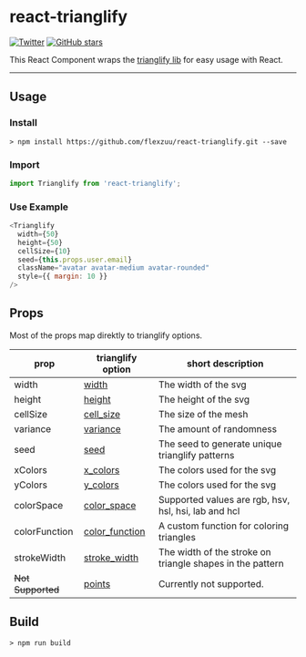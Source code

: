 # react-trianglify
[![Twitter](https://img.shields.io/twitter/url/https/github.com/flexzuu/react-trianglify.svg?style=social)](https://twitter.com/intent/tweet?text=Wow:&url=%5Bobject%20Object%5D)
[![GitHub stars](https://img.shields.io/github/stars/flexzuu/react-trianglify.svg)](https://github.com/flexzuu/react-trianglify/stargazers)

This React Component wraps the [trianglify lib](https://github.com/qrohlf/trianglify) for easy usage with React.

----------
## Usage
### Install
```
> npm install https://github.com/flexzuu/react-trianglify.git --save
```

### Import
``` javascript
import Trianglify from 'react-trianglify';
```
### Use Example
``` javascript
<Trianglify
  width={50}
  height={50}
  cellSize={10}
  seed={this.props.user.email}
  className="avatar avatar-medium avatar-rounded"
  style={{ margin: 10 }}
/>
```
## Props
Most of the props map direktly to trianglify options.

| prop          | trianglify option                                                     | short description                                         |
|---------------|-----------------------------------------------------------------------|-----------------------------------------------------------|
| width         | [width](https://github.com/qrohlf/trianglify#width)                   | The width of the svg                                      |
| height        | [height](https://github.com/qrohlf/trianglify#height)                 | The height of the svg                                     |
| cellSize      | [cell_size](https://github.com/qrohlf/trianglify#cell_size)           | The size of the mesh                                      |
| variance      | [variance](https://github.com/qrohlf/trianglify#variance)             | The amount of randomness                                  |
| seed          | [seed](https://github.com/qrohlf/trianglify#seed)                     | The seed to generate unique trianglify patterns           |
| xColors       | [x_colors](https://github.com/qrohlf/trianglify#x_colors)             | The colors used for the svg                               |
| yColors       | [y_colors](https://github.com/qrohlf/trianglify#y_colors)             | The colors used for the svg                               |
| colorSpace    | [color_space](https://github.com/qrohlf/trianglify#color_space)       | Supported values are rgb, hsv, hsl, hsi, lab and hcl      |
| colorFunction | [color_function](https://github.com/qrohlf/trianglify#color_function) | A custom function for coloring triangles                  |
| strokeWidth   | [stroke_width](https://github.com/qrohlf/trianglify#stroke_width)     | The width of the stroke on triangle shapes in the pattern |
| ~~Not Supported~~ | [points](https://github.com/qrohlf/trianglify#points)                 | Currently not supported.                                  |
## Build
```
> npm run build
```
